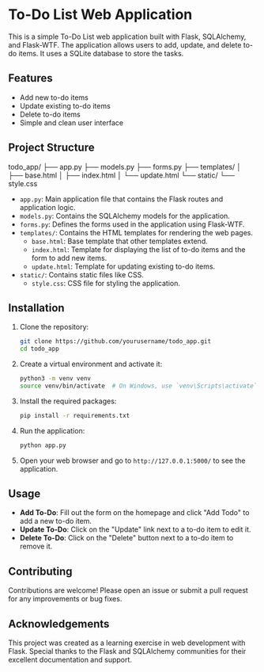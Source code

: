 # To-Do List Web Application

This is a simple To-Do List web application built with Flask, SQLAlchemy, and Flask-WTF. The application allows users to add, update, and delete to-do items. It uses a SQLite database to store the tasks.

## Features

- Add new to-do items
- Update existing to-do items
- Delete to-do items
- Simple and clean user interface

## Project Structure
todo_app/
├── app.py
├── models.py
├── forms.py
├── templates/
│ ├── base.html
│ ├── index.html
│ └── update.html
└── static/
└── style.css


- `app.py`: Main application file that contains the Flask routes and application logic.
- `models.py`: Contains the SQLAlchemy models for the application.
- `forms.py`: Defines the forms used in the application using Flask-WTF.
- `templates/`: Contains the HTML templates for rendering the web pages.
  - `base.html`: Base template that other templates extend.
  - `index.html`: Template for displaying the list of to-do items and the form to add new items.
  - `update.html`: Template for updating existing to-do items.
- `static/`: Contains static files like CSS.
  - `style.css`: CSS file for styling the application.

## Installation

1. Clone the repository:
    ```bash
    git clone https://github.com/yourusername/todo_app.git
    cd todo_app
    ```

2. Create a virtual environment and activate it:
    ```bash
    python3 -m venv venv
    source venv/bin/activate  # On Windows, use `venv\Scripts\activate`
    ```

3. Install the required packages:
    ```bash
    pip install -r requirements.txt
    ```

4. Run the application:
    ```bash
    python app.py
    ```

5. Open your web browser and go to `http://127.0.0.1:5000/` to see the application.

## Usage

- **Add To-Do**: Fill out the form on the homepage and click "Add Todo" to add a new to-do item.
- **Update To-Do**: Click on the "Update" link next to a to-do item to edit it.
- **Delete To-Do**: Click on the "Delete" button next to a to-do item to remove it.

## Contributing

Contributions are welcome! Please open an issue or submit a pull request for any improvements or bug fixes.

## Acknowledgements

This project was created as a learning exercise in web development with Flask. Special thanks to the Flask and SQLAlchemy communities for their excellent documentation and support.

